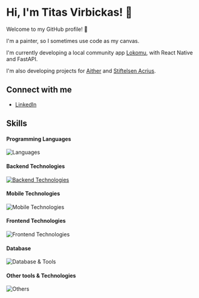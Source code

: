 # Hi, I'm Titas Virbickas! 👋

Welcome to my GitHub profile! 🌟

I'm a painter, so I sometimes use code as my canvas.

I'm currently developing a local community app [Lokomu](https://github.com/lokomu), with React Native and FastAPI.

I'm also developing projects for [Aither](https://github.com/Aither-NO) and [Stiftelsen Acrius](https://github.com/StiftelsenAcrius).

## Connect with me
- [LinkedIn](https://www.linkedin.com/in/titas-virbickas)

## Skills

#### Programming Languages
![Languages](https://skillicons.dev/icons?i=python,ts,kotlin,java,js,cpp,c)

#### Backend Technologies
[![Backend Technologies](https://skillicons.dev/icons?i=fastapi,spring,docker)](https://skillicons.dev)

#### Mobile Technologies
![Mobile Technologies](https://go-skill-icons.vercel.app/api/icons?i=reactnative)

#### Frontend Technologies
![Frontend Technologies](https://skillicons.dev/icons?i=react,vue,next,html,css,tailwind)

#### Database
![Database & Tools](https://skillicons.dev/icons?i=postgres)

#### Other tools & Technologies
![Others](https://skillicons.dev/icons?i=git,github,gitlab,vercel,vscode,idea,figma)
